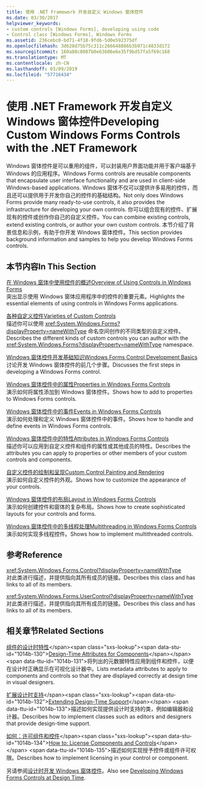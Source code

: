 ```yaml
---
title: 使用 .NET Framework 开发自定义 Windows 窗体控件
ms.date: 03/30/2017
helpviewer_keywords:
- custom controls [Windows Forms], developing using code
- Control class [Windows Forms], Windows Forms
ms.assetid: 236cebc0-bd71-4f18-9fd6-5d0e592375df
ms.openlocfilehash: 3d628d75b75c311c266648886b3b971c4833d172
ms.sourcegitcommit: 160a88c8087b0e63606e6e35f9bd57fa5f69c168
ms.translationtype: MT
ms.contentlocale: zh-CN
ms.lasthandoff: 03/09/2019
ms.locfileid: "57716434"
---
```

# <a name="developing-custom-windows-forms-controls-with-the-net-framework"></a><span data-ttu-id="1014b-102">使用 .NET Framework 开发自定义 Windows 窗体控件</span><span class="sxs-lookup"><span data-stu-id="1014b-102">Developing Custom Windows Forms Controls with the .NET Framework</span></span>
<span data-ttu-id="1014b-103">Windows 窗体控件是可以重用的组件，可以封装用户界面功能并用于客户端基于 Windows 的应用程序。</span><span class="sxs-lookup"><span data-stu-id="1014b-103">Windows Forms controls are reusable components that encapsulate user interface functionality and are used in client-side Windows-based applications.</span></span> <span data-ttu-id="1014b-104">Windows 窗体不仅可以提供许多易用的控件，而且还可以提供用于开发你自己的控件的基础结构。</span><span class="sxs-lookup"><span data-stu-id="1014b-104">Not only does Windows Forms provide many ready-to-use controls, it also provides the infrastructure for developing your own controls.</span></span> <span data-ttu-id="1014b-105">你可以组合现有的控件、扩展现有的控件或创作你自己的自定义控件。</span><span class="sxs-lookup"><span data-stu-id="1014b-105">You can combine existing controls, extend existing controls, or author your own custom controls.</span></span> <span data-ttu-id="1014b-106">本节介绍了背景信息和示例，有助于你开发 Windows 窗体控件。</span><span class="sxs-lookup"><span data-stu-id="1014b-106">This section provides background information and samples to help you develop Windows Forms controls.</span></span>  
  
## <a name="in-this-section"></a><span data-ttu-id="1014b-107">本节内容</span><span class="sxs-lookup"><span data-stu-id="1014b-107">In This Section</span></span>  
 [<span data-ttu-id="1014b-108">在 Windows 窗体中使用控件的概述</span><span class="sxs-lookup"><span data-stu-id="1014b-108">Overview of Using Controls in Windows Forms</span></span>](overview-of-using-controls-in-windows-forms.md)  
 <span data-ttu-id="1014b-109">突出显示使用 Windows 窗体应用程序中的控件的重要元素。</span><span class="sxs-lookup"><span data-stu-id="1014b-109">Highlights the essential elements of using controls in Windows Forms applications.</span></span>  
  
 [<span data-ttu-id="1014b-110">各种自定义控件</span><span class="sxs-lookup"><span data-stu-id="1014b-110">Varieties of Custom Controls</span></span>](varieties-of-custom-controls.md)  
 <span data-ttu-id="1014b-111">描述你可以使用 <xref:System.Windows.Forms?displayProperty=nameWithType> 命名空间创作的不同类型的自定义控件。</span><span class="sxs-lookup"><span data-stu-id="1014b-111">Describes the different kinds of custom controls you can author with the <xref:System.Windows.Forms?displayProperty=nameWithType> namespace.</span></span>  
  
 [<span data-ttu-id="1014b-112">Windows 窗体控件开发基础知识</span><span class="sxs-lookup"><span data-stu-id="1014b-112">Windows Forms Control Development Basics</span></span>](windows-forms-control-development-basics.md)  
 <span data-ttu-id="1014b-113">讨论开发 Windows 窗体控件的前几个步骤。</span><span class="sxs-lookup"><span data-stu-id="1014b-113">Discusses the first steps in developing a Windows Forms control.</span></span>  
  
 [<span data-ttu-id="1014b-114">Windows 窗体控件中的属性</span><span class="sxs-lookup"><span data-stu-id="1014b-114">Properties in Windows Forms Controls</span></span>](properties-in-windows-forms-controls.md)  
 <span data-ttu-id="1014b-115">演示如何将属性添加到 Windows 窗体控件。</span><span class="sxs-lookup"><span data-stu-id="1014b-115">Shows how to add to properties to Windows Forms controls.</span></span>  
  
 [<span data-ttu-id="1014b-116">Windows 窗体控件中的事件</span><span class="sxs-lookup"><span data-stu-id="1014b-116">Events in Windows Forms Controls</span></span>](events-in-windows-forms-controls.md)  
 <span data-ttu-id="1014b-117">演示如何处理和定义 Windows 窗体控件中的事件。</span><span class="sxs-lookup"><span data-stu-id="1014b-117">Shows how to handle and define events in Windows Forms controls.</span></span>  
  
 [<span data-ttu-id="1014b-118">Windows 窗体控件中的特性</span><span class="sxs-lookup"><span data-stu-id="1014b-118">Attributes in Windows Forms Controls</span></span>](attributes-in-windows-forms-controls.md)  
 <span data-ttu-id="1014b-119">描述你可以应用到自定义控件和组件的属性或其他成员的特性。</span><span class="sxs-lookup"><span data-stu-id="1014b-119">Describes the attributes you can apply to properties or other members of your custom controls and components.</span></span>  
  
 [<span data-ttu-id="1014b-120">自定义控件的绘制和呈现</span><span class="sxs-lookup"><span data-stu-id="1014b-120">Custom Control Painting and Rendering</span></span>](custom-control-painting-and-rendering.md)  
 <span data-ttu-id="1014b-121">演示如何自定义控件的外观。</span><span class="sxs-lookup"><span data-stu-id="1014b-121">Shows how to customize the appearance of your controls.</span></span>  
  
 [<span data-ttu-id="1014b-122">Windows 窗体控件的布局</span><span class="sxs-lookup"><span data-stu-id="1014b-122">Layout in Windows Forms Controls</span></span>](layout-in-windows-forms-controls.md)  
 <span data-ttu-id="1014b-123">演示如何创建控件和窗体的复杂布局。</span><span class="sxs-lookup"><span data-stu-id="1014b-123">Shows how to create sophisticated layouts for your controls and forms.</span></span>  
  
 [<span data-ttu-id="1014b-124">Windows 窗体控件中的多线程处理</span><span class="sxs-lookup"><span data-stu-id="1014b-124">Multithreading in Windows Forms Controls</span></span>](multithreading-in-windows-forms-controls.md)  
 <span data-ttu-id="1014b-125">演示如何实现多线程控件。</span><span class="sxs-lookup"><span data-stu-id="1014b-125">Shows how to implement multithreaded controls.</span></span>  
  
## <a name="reference"></a><span data-ttu-id="1014b-126">参考</span><span class="sxs-lookup"><span data-stu-id="1014b-126">Reference</span></span>  
 <xref:System.Windows.Forms.Control?displayProperty=nameWithType>  
 <span data-ttu-id="1014b-127">对此类进行描述，并提供指向其所有成员的链接。</span><span class="sxs-lookup"><span data-stu-id="1014b-127">Describes this class and has links to all of its members.</span></span>  
  
 <xref:System.Windows.Forms.UserControl?displayProperty=nameWithType>  
 <span data-ttu-id="1014b-128">对此类进行描述，并提供指向其所有成员的链接。</span><span class="sxs-lookup"><span data-stu-id="1014b-128">Describes this class and has links to all of its members.</span></span>  
  
## <a name="related-sections"></a><span data-ttu-id="1014b-129">相关章节</span><span class="sxs-lookup"><span data-stu-id="1014b-129">Related Sections</span></span>  
 <span data-ttu-id="1014b-130">[组件的设计时特性](https://docs.microsoft.com/previous-versions/visualstudio/visual-studio-2013/tk67c2t8(v=vs.120))</span><span class="sxs-lookup"><span data-stu-id="1014b-130">[Design-Time Attributes for Components](https://docs.microsoft.com/previous-versions/visualstudio/visual-studio-2013/tk67c2t8(v=vs.120))</span></span>  
 <span data-ttu-id="1014b-131">将列出的元数据特性应用到组件和控件，以便在设计时正确显示在可视化设计器中。</span><span class="sxs-lookup"><span data-stu-id="1014b-131">Lists metadata attributes to apply to components and controls so that they are displayed correctly at design time in visual designers.</span></span>  
  
 <span data-ttu-id="1014b-132">[扩展设计时支持](https://docs.microsoft.com/previous-versions/visualstudio/visual-studio-2013/37899azc(v=vs.120))</span><span class="sxs-lookup"><span data-stu-id="1014b-132">[Extending Design-Time Support](https://docs.microsoft.com/previous-versions/visualstudio/visual-studio-2013/37899azc(v=vs.120))</span></span>  
 <span data-ttu-id="1014b-133">描述如何实现提供设计时支持的类，例如编辑器和设计器。</span><span class="sxs-lookup"><span data-stu-id="1014b-133">Describes how to implement classes such as editors and designers that provide design-time support.</span></span>  
  
 <span data-ttu-id="1014b-134">[如何：许可组件和控件](https://docs.microsoft.com/previous-versions/visualstudio/visual-studio-2013/fe8b1eh9(v=vs.120))</span><span class="sxs-lookup"><span data-stu-id="1014b-134">[How to: License Components and Controls](https://docs.microsoft.com/previous-versions/visualstudio/visual-studio-2013/fe8b1eh9(v=vs.120))</span></span>  
 <span data-ttu-id="1014b-135">描述如何实现授予控件或组件许可权限。</span><span class="sxs-lookup"><span data-stu-id="1014b-135">Describes how to implement licensing in your control or component.</span></span>  
  
 <span data-ttu-id="1014b-136">另请参阅[设计时开发 Windows 窗体控件](developing-windows-forms-controls-at-design-time.md)。</span><span class="sxs-lookup"><span data-stu-id="1014b-136">Also see [Developing Windows Forms Controls at Design Time](developing-windows-forms-controls-at-design-time.md).</span></span>
